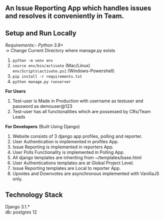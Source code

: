 ## An Issue Reporting App which handles issues and resolves it conveniently in Team.

**Setup and Run Locally**
---
*Requirements:- Python 3.8+*<br>
-> Change Current Directory where manage.py exists
1) `python -m venv env`
2) `source env/bin/activate` (Mac/Linux)<br>
   `env/Scripts\activate.ps1` (Windows-Powershell)
3) `pip install -r requirements.txt`
4) `python manage.py runserver`

**For Users**
1) Test-user is Made in Production with username as testuser and password as demouser@123
2) Test-user has all functionalities which are possessed by CRs/Team Leads

**For Developers**
(Built Using Django)
1) Website consists of 3 django app profiles, polling and reporter.
2) User Authentication is implemented in profiles App.
3) Issue Reporting is implemented in reporters App.
4) User Polls Functionality is implemented in Polling App.
5) All django templates are inheriting from ~/templates/base.html
6) User Authentications templates are at Global Project Level.
7) Issue Reporting templates are Local to reporter App.
8) Upvotes and Downvotes are asynchronous implemented with VanillaJS only.

**Technology Stack**
---
Django 3.1.* <br>
db: postgres 12
